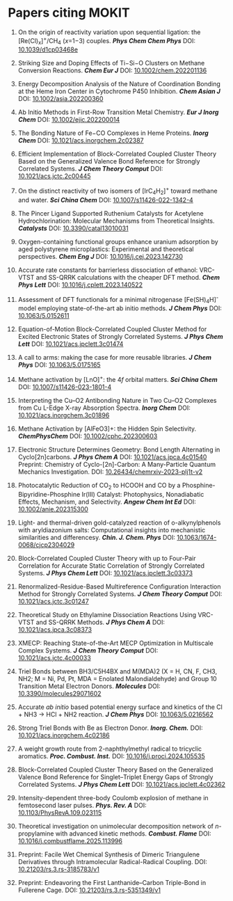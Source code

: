 # Papers citing MOKIT

1. On the origin of reactivity variation upon sequential ligation: the [Re(Cl)<sub>x</sub>]<sup>+</sup>/CH<sub>4</sub> (*x*=1−3) couples. ***Phys Chem Chem Phys*** DOI: [10.1039/d1cp03468e](https://doi.org/10.1039/D1CP03468E)

2. Striking Size and Doping Effects of Ti−Si−O Clusters on Methane Conversion Reactions. ***Chem Eur J*** DOI: [10.1002/chem.202201136](https://doi.org/10.1002/chem.202201136)

3. Energy Decomposition Analysis of the Nature of Coordination Bonding at the Heme Iron Center in Cytochrome P450 Inhibition. ***Chem Asian J*** DOI: [10.1002/asia.202200360](https://doi.org/10.1002/asia.202200360)

4. Ab Initio Methods in First-Row Transition Metal Chemistry. ***Eur J Inorg Chem*** DOI: [10.1002/ejic.202200014](https://doi.org/10.1002/ejic.202200014)

5. The Bonding Nature of Fe−CO Complexes in Heme Proteins. ***Inorg Chem*** DOI: [10.1021/acs.inorgchem.2c02387](https://doi.org/10.1021/acs.inorgchem.2c02387)

6. Efficient Implementation of Block-Correlated Coupled Cluster Theory Based on the Generalized Valence Bond Reference for Strongly Correlated Systems. ***J Chem Theory Comput*** DOI: [10.1021/acs.jctc.2c00445](https://doi.org/10.1021/acs.jctc.2c00445)

7. On the distinct reactivity of two isomers of [IrC<sub>4</sub>H<sub>2</sub>]<sup>+</sup> toward methane and water. ***Sci China Chem*** DOI: [10.1007/s11426-022-1342-4](https://link.springer.com/article/10.1007/s11426-022-1342-4)

8. The Pincer Ligand Supported Ruthenium Catalysts for Acetylene Hydrochlorination: Molecular Mechanisms from Theoretical Insights. ***Catalysts*** DOI: [10.3390/catal13010031](https://doi.org/10.3390/catal13010031)

9. Oxygen-containing functional groups enhance uranium adsorption by aged polystyrene microplastics: Experimental and theoretical perspectives. ***Chem Eng J*** DOI: [10.1016/j.cej.2023.142730](https://doi.org/10.1016/j.cej.2023.142730)

10. Accurate rate constants for barrierless dissociation of ethanol: VRC-VTST and SS-QRRK calculations with the cheaper DFT method. ***Chem Phys Lett*** DOI: [10.1016/j.cplett.2023.140522](https://doi.org/10.1016/j.cplett.2023.140522)

11. Assessment of DFT functionals for a minimal nitrogenase [Fe(SH)<sub>4</sub>H]<sup>-</sup> model employing state-of-the-art ab initio methods. ***J Chem Phys*** DOI: [10.1063/5.0152611](https://doi.org/10.1063/5.0152611)

12. Equation-of-Motion Block-Correlated Coupled Cluster Method for Excited Electronic States of Strongly Correlated Systems. ***J Phys Chem Lett*** DOI: [10.1021/acs.jpclett.3c01474](https://doi.org/10.1021/acs.jpclett.3c01474)

13. A call to arms: making the case for more reusable libraries. ***J Chem Phys*** DOI: [10.1063/5.0175165](https://doi.org/10.1063/5.0175165)

14. Methane activation by [LnO]<sup>+</sup>: the 4*f* orbital matters. ***Sci China Chem*** DOI: [10.1007/s11426-023-1801-4](https://doi.org/10.1007/s11426-023-1801-4)

15. Interpreting the Cu–O2 Antibonding Nature in Two Cu–O2 Complexes from Cu L-Edge X-ray Absorption Spectra. ***Inorg Chem*** DOI: [10.1021/acs.inorgchem.3c01896](https://doi.org/10.1021/acs.inorgchem.3c01896)

16. Methane Activation by [AlFeO3]+: the Hidden Spin Selectivity. ***ChemPhysChem*** DOI: [10.1002/cphc.202300603](https://doi.org/10.1002/cphc.202300603)

17. Electronic Structure Determines Geometry: Bond Length Alternating in Cyclo[2n]carbons. ***J Phys Chem A*** DOI: [10.1021/acs.jpca.4c01540](https://pubs.acs.org/doi/10.1021/acs.jpca.4c01540)   
Preprint: Chemistry of Cyclo-[2n]-Carbon: A Many-Particle Quantum Mechanics Investigation. DOI: [10.26434/chemrxiv-2023-plj1t-v2](https://doi.org/10.26434/chemrxiv-2023-plj1t-v2)

18. Photocatalytic Reduction of CO<sub>2</sub> to HCOOH and CO by a Phosphine-Bipyridine-Phosphine Ir(III) Catalyst: Photophysics, Nonadiabatic Effects, Mechanism, and Selectivity. ***Angew Chem Int Ed*** DOI: [10.1002/anie.202315300](https://doi.org/10.1002/anie.202315300)

19. Light- and thermal-driven gold-catalyzed reaction of o-alkynylphenols with aryldiazonium salts: Computational insights into mechanistic similarities and differencesy. ***Chin. J. Chem. Phys*** DOI: [10.1063/1674-0068/cjcp2304029](https://doi.org/10.1063/1674-0068/cjcp2304029)

20. Block-Correlated Coupled Cluster Theory with up to Four-Pair Correlation for Accurate Static Correlation of Strongly Correlated Systems. ***J Phys Chem Lett*** DOI: [10.1021/acs.jpclett.3c03373](https://doi.org/10.1021/acs.jpclett.3c03373)

21. Renormalized-Residue-Based Multireference Configuration Interaction Method for Strongly Correlated Systems. ***J Chem Theory Comput*** DOI: [10.1021/acs.jctc.3c01247](https://doi.org/10.1021/acs.jctc.3c01247)

22. Theoretical Study on Ethylamine Dissociation Reactions Using VRC-VTST and SS-QRRK Methods. ***J Phys Chem A*** DOI: [10.1021/acs.jpca.3c08373](https://doi.org/10.1021/acs.jpca.3c08373)

23. XMECP: Reaching State-of-the-Art MECP Optimization in Multiscale Complex Systems. ***J Chem Theory Comput*** DOI: [10.1021/acs.jctc.4c00033](https://doi.org/10.1021/acs.jctc.4c00033)

24. Triel Bonds between BH3/C5H4BX and M(MDA)2 (X = H, CN, F, CH3, NH2; M = Ni, Pd, Pt, MDA = Enolated Malondialdehyde) and Group 10 Transition Metal Electron Donors. ***Molecules*** DOI: [10.3390/molecules29071602](https://doi.org/10.3390/molecules29071602)

25. Accurate *ab initio* based potential energy surface and kinetics of the Cl + NH3 → HCl + NH2 reaction. ***J Chem Phys*** DOI: [10.1063/5.0216562](https://doi.org/10.1063/5.0216562)

26. Strong Triel Bonds with Be as Electron Donor. ***Inorg. Chem.*** DOI: [10.1021/acs.inorgchem.4c02186](https://doi.org/10.1021/acs.inorgchem.4c02186)

27. A weight growth route from 2-naphthylmethyl radical to tricyclic aromatics. ***Proc. Combust. Inst.*** DOI: [10.1016/j.proci.2024.105535](https://doi.org/10.1016/j.proci.2024.105535)

28. Block-Correlated Coupled Cluster Theory Based on the Generalized Valence Bond Reference for Singlet–Triplet Energy Gaps of Strongly Correlated Systems. ***J Phys Chem Lett*** DOI: [10.1021/acs.jpclett.4c02362](https://doi.org/10.1021/acs.jpclett.4c02362)

29. Intensity-dependent three-body Coulomb explosion of methane in femtosecond laser pulses. ***Phys. Rev. A*** DOI: [10.1103/PhysRevA.109.023115](https://doi.org/10.1103/PhysRevA.109.023115)

30. Theoretical investigation on unimolecular decomposition network of *n*-propylamine with advanced kinetic methods. ***Combust. Flame*** DOI: [10.1016/j.combustflame.2025.113996](https://doi.org/10.1016/j.combustflame.2025.113996)

31. Preprint: Facile Wet Chemical Synthesis of Dimeric Triangulene Derivatives through Intramolecular Radical-Radical Coupling. DOI: [10.21203/rs.3.rs-3185783/v1](https://doi.org/10.21203/rs.3.rs-3185783/v1)

32. Preprint: Endeavoring the First Lanthanide–Carbon Triple-Bond in Fullerene Cage. DOI: [10.21203/rs.3.rs-5351349/v1](https://doi.org/10.21203/rs.3.rs-5351349/v1)

